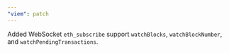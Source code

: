 ```yaml
---
"viem": patch
---
```


Added WebSocket `eth_subscribe` support `watchBlocks`, `watchBlockNumber`, and `watchPendingTransactions`.